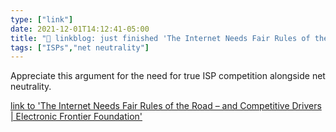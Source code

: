 ```yaml
---
type: ["link"]
date: 2021-12-01T14:12:41-05:00
title: "🔗 linkblog: just finished 'The Internet Needs Fair Rules of the Road – and Competitive Drivers | Electronic Frontier Foundation'"
tags: ["ISPs","net neutrality"]
---
```

Appreciate this argument for the need for true ISP competition alongside net neutrality.
 
[link to 'The Internet Needs Fair Rules of the Road – and Competitive Drivers | Electronic Frontier Foundation'](https://www.eff.org/deeplinks/2021/12/internet-needs-fair-rules-road-and-competitive-drivers)
